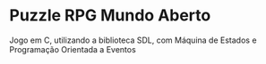 # Puzzle RPG Mundo Aberto

Jogo em C, utilizando a biblioteca SDL, com Máquina de Estados e Programação Orientada a Eventos

